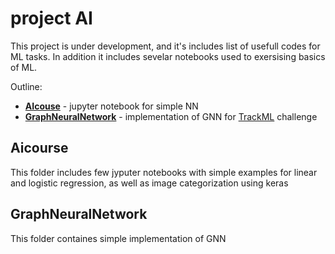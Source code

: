 # project AI

This project is under development, and it's includes list of usefull codes for ML tasks. In addition it includes sevelar notebooks used to exersising basics of ML.

Outline:
* **[AIcouse](#aicourse)** - jupyter notebook for simple NN
* **[GraphNeuralNetwork](#graphneuralnetwork)** - implementation of GNN for [TrackML](https://competitions.codalab.org/competitions/20112) challenge

## Aicourse
This folder includes few  jyputer notebooks with simple examples for linear and logistic regression, as well as image categorization using keras

## GraphNeuralNetwork
This folder containes simple implementation of GNN
